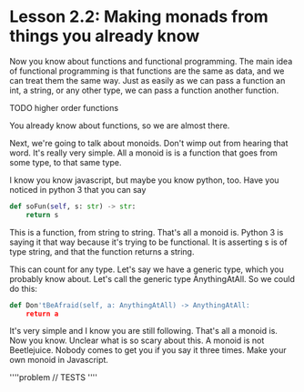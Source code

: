 # Lesson 2.2: Making monads from things you already know 

Now you know about functions and functional programming. The main idea of
functional programming is that functions are the same as data, and we can treat
them the same way. Just as easily as we can pass a function an int, a string, or
any other type, we can pass a function another function.

TODO higher order functions

You already know about functions, so we are almost there.

Next, we're going to talk about monoids. Don't wimp out from hearing that word.
It's really very simple. All a monoid is is a function that goes from some
type, to that same type.

I know you know javascript, but maybe you know python, too. Have you noticed in
python 3 that you can say 

```python
def soFun(self, s: str) -> str:
    return s
```

This is a function, from string to string. That's all a monoid is. Python 3 is
saying it that way because it's trying to be functional. It is asserting s is of
type string, and that the function returns a string. 

This can count for any type. Let's say we have a generic type, which you
probably know about. Let's call the generic type AnythingAtAll. So we could do
this:

```python
def Don'tBeAfraid(self, a: AnythingAtAll) -> AnythingAtAll:
    return a
```

It's very simple and I know you are still following. That's all a monoid is. Now
you know. Unclear what is so scary about this. A monoid is not Beetlejuice.
Nobody comes to get you if you say it three times. Make your own monoid in
Javascript.

''''problem
   // TESTS
''''
